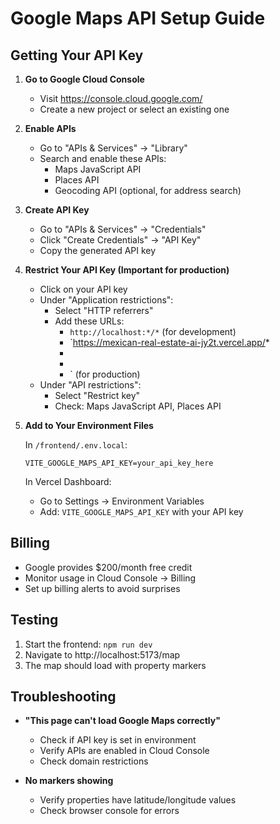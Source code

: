# Google Maps API Setup Guide

## Getting Your API Key

1. **Go to Google Cloud Console**
   - Visit https://console.cloud.google.com/
   - Create a new project or select an existing one

2. **Enable APIs**
   - Go to "APIs & Services" → "Library"
   - Search and enable these APIs:
     - Maps JavaScript API
     - Places API
     - Geocoding API (optional, for address search)

3. **Create API Key**
   - Go to "APIs & Services" → "Credentials"
   - Click "Create Credentials" → "API Key"
   - Copy the generated API key

4. **Restrict Your API Key (Important for production)**
   - Click on your API key
   - Under "Application restrictions":
     - Select "HTTP referrers"
     - Add these URLs:
       - `http://localhost:*/*` (for development)
       - `https://mexican-real-estate-ai-jy2t.vercel.app/*
       - 
       - 
       - ` (for production)
   - Under "API restrictions":
     - Select "Restrict key"
     - Check: Maps JavaScript API, Places API

5. **Add to Your Environment Files**

   In `/frontend/.env.local`:
   ```
   VITE_GOOGLE_MAPS_API_KEY=your_api_key_here
   ```

   In Vercel Dashboard:
   - Go to Settings → Environment Variables
   - Add: `VITE_GOOGLE_MAPS_API_KEY` with your API key

## Billing

- Google provides $200/month free credit
- Monitor usage in Cloud Console → Billing
- Set up billing alerts to avoid surprises

## Testing

1. Start the frontend: `npm run dev`
2. Navigate to http://localhost:5173/map
3. The map should load with property markers

## Troubleshooting

- **"This page can't load Google Maps correctly"**
  - Check if API key is set in environment
  - Verify APIs are enabled in Cloud Console
  - Check domain restrictions

- **No markers showing**
  - Verify properties have latitude/longitude values
  - Check browser console for errors